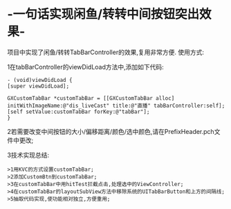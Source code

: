 # -一句话实现闲鱼/转转中间按钮突出效果-
项目中实现了闲鱼/转转TabBarController的效果,复用非常方便.
使用方式:

1在tabBarController的viewDidLoad方法中,添加如下代码:
```
- (void)viewDidLoad {
[super viewDidLoad];

GXCustomTabBar *customTabBar = [[GXCustomTabBar alloc] initWithImageName:@"dis_liveCast" title:@"直播" tabBarController:self];
[self setValue:customTabBar forKey:@"tabBar"];
}
```
2若需要改变中间按钮的大小/偏移距离/颜色/选中颜色,请在PrefixHeader.pch文件中更改;

3技术实现总结:
```
>1用KVC的方式设置customTabBar;
>2添加CustomBtn到customTabBar;
>3在customTabBar中用hitTest拦截点击,处理选中的ViewController;
>4在customTabBar的layoutSubView方法中移除系统的UITabBarButton和上方的间隔线;
>5抽取代码实现,使功能相对独立,方便重用;
```
